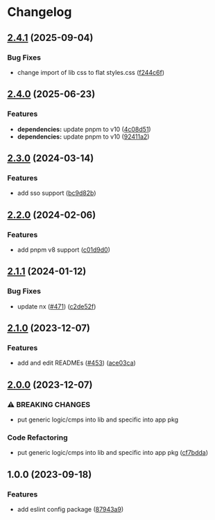 # Changelog

## [2.4.1](https://github.com/Frachtwerk/essencium-frontend/compare/eslint-config-essencium-v2.4.0...eslint-config-essencium-v2.4.1) (2025-09-04)


### Bug Fixes

* change import of lib css to flat styles.css ([f244c6f](https://github.com/Frachtwerk/essencium-frontend/commit/f244c6fb0388062fefe9626ed61140b061d7d5f0))

## [2.4.0](https://github.com/Frachtwerk/essencium-frontend/compare/eslint-config-essencium-v2.3.0...eslint-config-essencium-v2.4.0) (2025-06-23)


### Features

* **dependencies:** update pnpm to v10 ([4c08d51](https://github.com/Frachtwerk/essencium-frontend/commit/4c08d51777281b92966feb2f02da35d3cc4157d4))
* **dependencies:** update pnpm to v10 ([92411a2](https://github.com/Frachtwerk/essencium-frontend/commit/92411a2bd12bc32d7bed55ef74dd932fb4926be3))

## [2.3.0](https://github.com/Frachtwerk/essencium-frontend/compare/eslint-config-essencium-v2.2.0...eslint-config-essencium-v2.3.0) (2024-03-14)


### Features

* add sso support ([bc9d82b](https://github.com/Frachtwerk/essencium-frontend/commit/bc9d82b28c5ee77bb840d01d388a5f6fbf17f626))

## [2.2.0](https://github.com/Frachtwerk/essencium-frontend/compare/eslint-config-essencium-v2.1.1...eslint-config-essencium-v2.2.0) (2024-02-06)


### Features

* add pnpm v8 support ([c01d9d0](https://github.com/Frachtwerk/essencium-frontend/commit/c01d9d09890eb512c7de933ce417e636ccb68b07))

## [2.1.1](https://github.com/Frachtwerk/essencium-frontend/compare/eslint-config-essencium-v2.1.0...eslint-config-essencium-v2.1.1) (2024-01-12)


### Bug Fixes

* update nx ([#471](https://github.com/Frachtwerk/essencium-frontend/issues/471)) ([c2de52f](https://github.com/Frachtwerk/essencium-frontend/commit/c2de52f0d6e232a8f0c31788e8c2398d582576a9))

## [2.1.0](https://github.com/Frachtwerk/essencium-frontend/compare/eslint-config-essencium-v2.0.0...eslint-config-essencium-v2.1.0) (2023-12-07)


### Features

* add and edit READMEs ([#453](https://github.com/Frachtwerk/essencium-frontend/issues/453)) ([ace03ca](https://github.com/Frachtwerk/essencium-frontend/commit/ace03cab63e0cfe8a39d0f4322b1ba60b6e225ba))

## [2.0.0](https://github.com/Frachtwerk/essencium-frontend/compare/eslint-config-essencium-v1.0.0...eslint-config-essencium-v2.0.0) (2023-12-07)


### ⚠ BREAKING CHANGES

* put generic logic/cmps into lib and specific into app pkg

### Code Refactoring

* put generic logic/cmps into lib and specific into app pkg ([cf7bdda](https://github.com/Frachtwerk/essencium-frontend/commit/cf7bdda943074ad7631370add1150c69e99114d1))

## 1.0.0 (2023-09-18)

### Features

- add eslint config package ([87943a9](https://github.com/Frachtwerk/essencium-frontend/commit/87943a9e7e887d5c964d45b222046a4979362e43))
